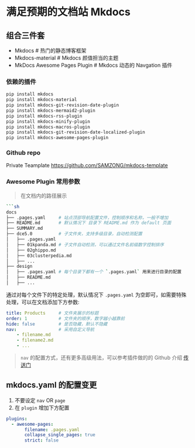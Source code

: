 # 满足预期的文档站 Mkdocs




## 组合三件套

- Mkdocs	# 热门的静态博客框架
- Mkdocs-material	# Mkdocs 颜值担当的主题
- MkDocs Awesome Pages Plugin   # Mkdocs 动态的 Navgation 插件



### 依赖的插件

```sh
pip install mkdocs 
pip install mkdocs-material 
pip install mkdocs-git-revision-date-plugin 
pip install mkdocs-mermaid2-plugin 
pip install mkdocs-rss-plugin 
pip install mkdocs-minify-plugin 
pip install mkdocs-macros-plugin 
pip install mkdocs-git-revision-date-localized-plugin 
pip install mkdocs-awesome-pages-plugin 
```



### Github repo

Private Teamplate https://github.com/SAMZONG/mkdocs-template



### Awesome Plugin 常用参数

> 在文档内的路径展示

~~~sh
```sh
docs
├── .pages.yaml     # 站点顶部导航配置文件，控制顺序和名称，一般不增加
├── README.md       # 默认情况下 目录下 README.md 作为 default 页面
├── SUMMARY.md
├── dce5.0          # 子文件夹，支持多级目录，自动检测配置
│   ├── .pages.yaml
│   ├── 01kpanda.md # 子文件自动检测，可以通过文件名前缀数字控制排序
│   ├── 02ghippo.md
│   ├── 03clusterpedia.md
│   ├── ...
├── design
│   ├── .pages.yaml # 每个目录下都有一个 `.pages.yaml` 用来进行目录的配置
│   ├── README.md
│   ├── ...
~~~



通过对每个文件下的特定处理，默认情况下 `.pages.yaml` 为空即可，如需要特殊处理，可以在文档添加下方参数:

```yaml
title: Products     # 文件夹展示的标题
order: 1            # 文件夹的顺序，数字越小越靠前
hide: false         # 是否隐藏，默认不隐藏
nav:                # 采用自定义导航
    - filename.md
    - filename2.md
    - ...
```

> `nav` 的配置方式，还有更多高级用法，可以参考插件做的的 Github 介绍 [传送门](https://github.com/lukasgeiter/mkdocs-awesome-pages-plugin#customize-navigation)



## mkdocs.yaml 的配置变更

1. 不要设定 `nav` OR `page`
2. 在 `plugin` 增加下方配置

```yaml
plugins:
  - awesome-pages:
       filename: .pages.yaml
       collapse_single_pages: true
       strict: false
```


